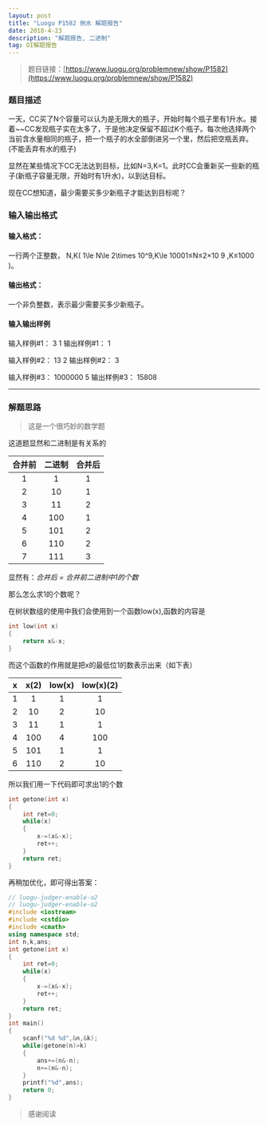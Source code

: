 ```yaml
---
layout: post
title: "Luogu P1582 倒水 解题报告"
date: 2018-4-23 
description: "解题报告, 二进制"
tag: OI解题报告
---
```


> 题目链接：[https://www.luogu.org/problemnew/show/P1582](https://www.luogu.org/problemnew/show/P1582)

### 题目描述

一天，CC买了N个容量可以认为是无限大的瓶子，开始时每个瓶子里有1升水。接着~~CC发现瓶子实在太多了，于是他决定保留不超过K个瓶子。每次他选择两个当前含水量相同的瓶子，把一个瓶子的水全部倒进另一个里，然后把空瓶丢弃。(不能丢弃有水的瓶子)

显然在某些情况下CC无法达到目标，比如N=3,K=1。此时CC会重新买一些新的瓶子(新瓶子容量无限，开始时有1升水)，以到达目标。

现在CC想知道，最少需要买多少新瓶子才能达到目标呢？

### 输入输出格式

#### 输入格式：

一行两个正整数， N,K( 1\le N\le 2\times 10^9,K\le 10001≤N≤2×10 
9
 ,K≤1000 )。

#### 输出格式：

一个非负整数，表示最少需要买多少新瓶子。

#### 输入输出样例

输入样例#1： 
3 1
输出样例#1： 
1

输入样例#2： 
13 2
输出样例#2： 
3

输入样例#3： 
1000000 5
输出样例#3： 
15808

***

### 解题思路

> 这是一个很巧妙的数学题

这道题显然和二进制是有关系的

|合并前| 二进制 | 合并后 |
|:---:|:-----:|:-----:|
| 1   | 1     |     1 |
| 2   | 10    |     1 |
| 3   | 11    |     2 |
| 4   | 100   |     1 |
| 5   | 101   |     2 |
| 6   | 110   |     2 |
| 7   | 111   |     3 |

显然有：*合并后 = 合并前二进制中1的个数*

那么怎么求1的个数呢？

在树状数组的使用中我们会使用到一个函数low(x),函数的内容是

```c++
int low(int x)
{
	return x&-x;
}
```

而这个函数的作用就是把x的最低位1的数表示出来（如下表）

| x   | x(2) | low(x) | low(x)(2) |
|:---:|:----:|:------:|:---------:|
| 1   | 1    |      1 | 1         |
| 2   | 10   |      2 | 10        |
| 3   | 11   |      1 | 1         |
| 4   | 100  |      4 | 100       |
| 5   | 101  |      1 | 1         |
| 6   | 110  |      2 | 10        |

所以我们用一下代码即可求出1的个数

```c++
int getone(int x)
{
    int ret=0;
    while(x)
    {
        x-=(x&-x);
        ret++;
    }
    return ret;
}
```

再稍加优化，即可得出答案：

```c++
// luogu-judger-enable-o2
// luogu-judger-enable-o2
#include <iostream>
#include <cstdio>
#include <cmath>
using namespace std;
int n,k,ans;
int getone(int x)
{
    int ret=0;
    while(x)
    {
        x-=(x&-x);
        ret++;
    }
    return ret;
}
int main()
{
    scanf("%d %d",&n,&k);
    while(getone(n)>k)
    {
        ans+=(n&-n);
        n+=(n&-n);
    }
    printf("%d",ans);
    return 0;
}
```

> 感谢阅读
